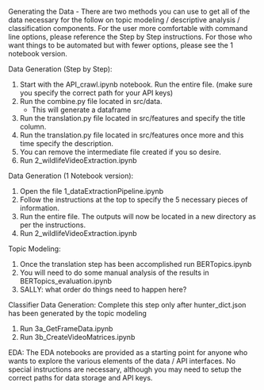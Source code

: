 Generating the Data - 
There are two methods you can use to get all of the data necessary for the follow on topic modeling / descriptive analysis / classification components.
For the user more comfortable with command line options, please reference the Step by Step instructions. For those who want things to be automated but with fewer
options, please see the 1 notebook version.

Data Generation (Step by Step):
1) Start with the API_crawl.ipynb notebook. Run the entire file. (make sure you specify the correct path for your API keys)
2) Run the combine.py file located in src/data.
   - This will generate a dataframe
3) Run the translation.py file located in src/features and specify the title column.
4) Run the translation.py file located in src/features once more and this time specify the description.
5) You can remove the intermediate file created if you so desire.
6) Run 2_wildlifeVideoExtraction.ipynb

Data Generation (1 Notebook version):
1) Open the file 1_dataExtractionPipeline.ipynb
2) Follow the instructions at the top to specify the 5 necessary pieces of information.
3) Run the entire file. The outputs will now be located in a new directory as per the instructions.
4) Run 2_wildlifeVideoExtraction.ipynb

Topic Modeling:
1) Once the translation step has been accomplished run BERTopics.ipynb
2) You will need to do some manual analysis of the results in BERTopics_evaluation.ipynb
3) SALLY: what order do things need to happen here?

Classifier Data Generation:
Complete this step only after hunter_dict.json has been generated by the topic modeling
1) Run 3a_GetFrameData.ipynb
2) Run 3b_CreateVideoMatrices.ipynb



EDA:
The EDA notebooks are provided as a starting point for anyone who wants to explore the various elements of the data / API interfaces. 
No special instructions are necessary, although you may need to setup the correct paths for data storage and API keys.
